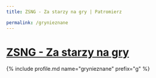 ```yaml
---
title: ZSNG - Za starzy na gry | Patromierz

permalink: /grynieznane
---
```


# [ZSNG - Za starzy na gry](https://patronite.pl/grynieznane)

{% include profile.md name="grynieznane" prefix="g" %}
